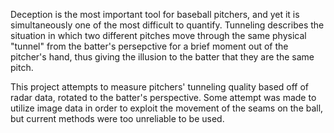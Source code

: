 Deception is the most important tool for baseball pitchers, and yet it is simultaneously one of the most difficult to quantify. Tunneling describes the situation in which two different pitches move through the same physical "tunnel" from the batter's persepctive for a brief moment out of the pitcher's hand, thus giving the illusion to the batter that they are the same pitch.

This project attempts to measure pitchers' tunneling quality based off of radar data, rotated to the batter's perspective. Some attempt was made to utilize image data in order to exploit the movement of the seams on the ball, but current methods were too unreliable to be used.

